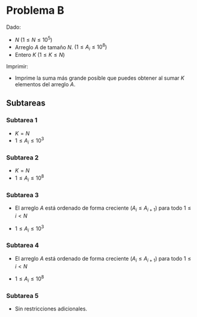 # Problema B

Dado:
* $N$ $(1 \leq N \leq 10^5)$
* Arreglo $A$ de tamaño $N$. $(1 \leq A_i \leq 10^8)$
* Entero $K$ $(1 \leq K \leq N)$   

Imprimir:
* Imprime la suma más grande posible que puedes obtener al sumar $K$ elementos del arreglo $A$.

## Subtareas

### Subtarea 1
* $K = N$
* $1 \leq A_i \leq 10^3$

### Subtarea 2
* $K = N$
* $1 \leq A_i \leq 10^8$

### Subtarea 3
* El arreglo $A$ está ordenado de forma creciente $(A_i \leq A_{i+1})$ para todo $1 \leq i < N$

* $1 \leq A_i \leq 10^3$

### Subtarea 4
* El arreglo $A$ está ordenado de forma creciente $(A_i \leq A_{i+1})$ para todo $1 \leq i < N$

* $1 \leq A_i \leq 10^8$

### Subtarea 5
* Sin restricciones adicionales.